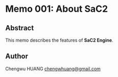 # Memo 001: About SaC2

## Abstract
This memo describes the features of **SaC2 Engine**.

## Author
Chengwu HUANG <chengwhuang@gmail.com>

